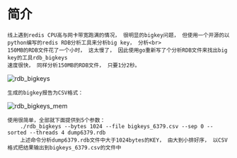 # 简介
    线上遇到redis CPU高与网卡带宽跑满的情况， 很明显的bigkey问题， 但使用一个开源的以python编写的redis RDB分析工具来分析big key， 分析<br>
    150MB的RDB文件花了一个小时， 这太慢了， 因此使用go重新写了个分析RDB文件来找出big key的工具rdb_bigkeys
    速度很快， 同样分析150MB的RDB文件， 只要1分2秒。
![rdb_bigkeys](https://github.com/GoDannyLai/rdb_bigkeys/raw/master/misc/img/time_150MB_RDB.png)

    生成的bigkey报告为CSV格式：
![rdb_bigkeys_mem](https://github.com/GoDannyLai/rdb_bigkeys/raw/master/misc/img/bigkeys_csv.png)

    使用很简单，全部就下面提供到5个参数：
        ./rdb_bigkeys --bytes 1024 --file bigkeys_6379.csv --sep 0 --sorted --threads 4 dump6379.rdb
		上述命令分析dump6379.rdb文件中大于1024bytes的KEY， 由大到小排好序， 以CSV格式把结果输出到bigkeys_6379.csv的文件中
    